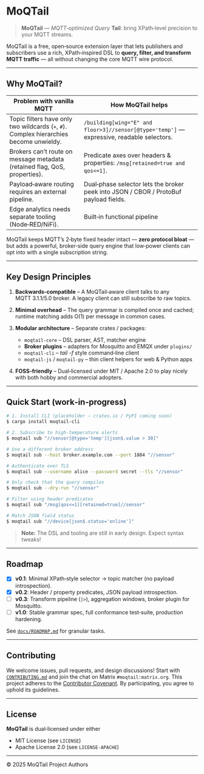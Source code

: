 # MoQTail

> **MoQTail** — *MQTT‑optimized Query* **Tail**: bring XPath‑level precision to your MQTT streams.

MoQTail is a free, open‑source extension layer that lets publishers and subscribers use a rich, XPath‑inspired DSL to **query, filter, and transform MQTT traffic** — all without changing the core MQTT wire protocol.

---

## Why MoQTail?

| Problem with vanilla MQTT | How MoQTail helps |
| --- | --- |
| Topic filters have only two wildcards (`+`, `#`). Complex hierarchies become unwieldy. | `/building[wing="E" and floor>3]//sensor[@type='temp']` — expressive, readable selectors. |
| Brokers can’t route on message metadata (retained flag, QoS, properties). | Predicate axes over headers & properties: `/msg[retained=true and qos<=1]`. |
| Payload‑aware routing requires an external pipeline. | Dual‑phase selector lets the broker peek into JSON / CBOR / ProtoBuf payload fields. |
| Edge analytics needs separate tooling (Node‑RED/NiFi). | Built‑in functional pipeline |

MoQTail keeps MQTT’s 2‑byte fixed header intact — **zero protocol bloat** — but adds a powerful, broker‑side query engine that low‑power clients can opt into with a single subscription string.

---

## Key Design Principles

1. **Backwards‑compatible** – A MoQTail‑aware client talks to any MQTT 3.1.1/5.0 broker. A legacy client can still subscribe to raw topics.
2. **Minimal overhead** – The query grammar is compiled once and cached; runtime matching adds O(1) per message in common cases.
3. **Modular architecture** – Separate crates / packages:

   * `moqtail-core` – DSL parser, AST, matcher engine
   * **Broker plugins** – adapters for Mosquitto and EMQX under `plugins/`
   * `moqtail-cli` – *tail -f* style command‑line client
   * `moqtail-js` / `moqtail-py` – thin client helpers for web & Python apps
4. **FOSS‑friendly** – Dual‑licensed under MIT / Apache 2.0 to play nicely with both hobby and commercial adopters.

---

## Quick Start (work‑in‑progress)

```bash
# 1. Install CLI (placeholder — crates.io / PyPI coming soon)
$ cargo install moqtail-cli

# 2. Subscribe to high‑temperature alerts
$ moqtail sub "//sensor[@type='temp'][json$.value > 30]"

# Use a different broker address
$ moqtail sub --host broker.example.com --port 1884 "//sensor"

# Authenticate over TLS
$ moqtail sub --username alice --password secret --tls "//sensor"

# Only check that the query compiles
$ moqtail sub --dry-run "//sensor"
```

```bash
# Filter using header predicates
$ moqtail sub "/msg[qos<=1][retained=true]//sensor"

# Match JSON field status
$ moqtail sub "//device[json$.status='online']"
```


> **Note:** The DSL and tooling are still in early design. Expect syntax tweaks!

---

## Roadmap

* [x] **v0.1**: Minimal XPath‑style selector → topic matcher (no payload introspection).
* [x] **v0.2**: Header / property predicates, JSON payload introspection.
* [ ] **v0.3**: Transform pipeline (`|>`), aggregation windows, broker plugin for Mosquitto.
* [ ] **v1.0**: Stable grammar spec, full conformance test‑suite, production hardening.

See [`docs/ROADMAP.md`](docs/ROADMAP.md) for granular tasks.

---

## Contributing

We welcome issues, pull requests, and design discussions!  Start with [`CONTRIBUTING.md`](CONTRIBUTING.md) and join the chat on Matrix `#moqtail:matrix.org`.
This project adheres to the [Contributor Covenant](CODE_OF_CONDUCT.md). By participating,
you agree to uphold its guidelines.

---

## License

**MoQTail** is dual‑licensed under either

* MIT License (see `LICENSE`)
* Apache License 2.0 (see `LICENSE-APACHE`)

---

© 2025 MoQTail Project Authors
